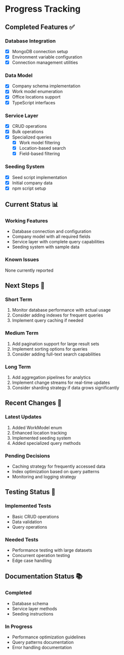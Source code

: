 # Progress Tracking

## Completed Features ✅

### Database Integration

- [x] MongoDB connection setup
- [x] Environment variable configuration
- [x] Connection management utilities

### Data Model

- [x] Company schema implementation
- [x] Work model enumeration
- [x] Office locations support
- [x] TypeScript interfaces

### Service Layer

- [x] CRUD operations
- [x] Bulk operations
- [x] Specialized queries
  - [x] Work model filtering
  - [x] Location-based search
  - [x] Field-based filtering

### Seeding System

- [x] Seed script implementation
- [x] Initial company data
- [x] npm script setup

## Current Status 📊

### Working Features

- Database connection and configuration
- Company model with all required fields
- Service layer with complete query capabilities
- Seeding system with sample data

### Known Issues

None currently reported

## Next Steps 🎯

### Short Term

1. Monitor database performance with actual usage
2. Consider adding indexes for frequent queries
3. Implement query caching if needed

### Medium Term

1. Add pagination support for large result sets
2. Implement sorting options for queries
3. Consider adding full-text search capabilities

### Long Term

1. Add aggregation pipelines for analytics
2. Implement change streams for real-time updates
3. Consider sharding strategy if data grows significantly

## Recent Changes 📝

### Latest Updates

1. Added WorkModel enum
2. Enhanced location tracking
3. Implemented seeding system
4. Added specialized query methods

### Pending Decisions

- Caching strategy for frequently accessed data
- Index optimization based on query patterns
- Monitoring and logging strategy

## Testing Status 🧪

### Implemented Tests

- Basic CRUD operations
- Data validation
- Query operations

### Needed Tests

- Performance testing with large datasets
- Concurrent operation testing
- Edge case handling

## Documentation Status 📚

### Completed

- Database schema
- Service layer methods
- Seeding instructions

### In Progress

- Performance optimization guidelines
- Query patterns documentation
- Error handling documentation
